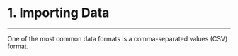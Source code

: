 # 1. Importing Data
---
One of the most common data formats is a comma-separated values (CSV) format.
